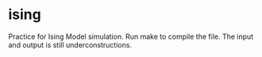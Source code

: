ising
=====

Practice for Ising Model simulation.
Run make to compile the file.
The input and output is still underconstructions.
